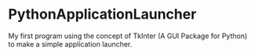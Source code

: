 # PythonApplicationLauncher
My first program using the concept of TkInter (A GUI Package for Python) to make a simple application launcher.
